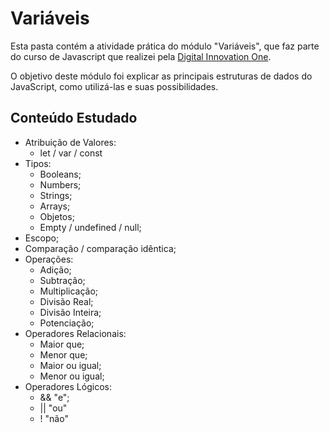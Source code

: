 # Variáveis

Esta pasta contém a atividade prática do módulo "Variáveis", que faz parte do curso de Javascript que realizei pela [Digital Innovation One](https://digitalinnovation.one/).

O objetivo deste módulo foi explicar as principais estruturas de dados do JavaScript, como utilizá-las e suas possibilidades.

## Conteúdo Estudado

- Atribuição de Valores:
  - let / var / const
- Tipos:
  - Booleans;
  - Numbers;
  - Strings;
  - Arrays;
  - Objetos;
  - Empty / undefined / null;
- Escopo;
- Comparação / comparação idêntica;
- Operações:
  - Adição;
  - Subtração;
  - Multiplicação;
  - Divisão Real;
  - Divisão Inteira;
  - Potenciação;
- Operadores Relacionais:
  - Maior que;
  - Menor que;
  - Maior ou igual;
  - Menor ou igual;
- Operadores Lógicos:
  - && "e";
  - || "ou"
  - ! "não"